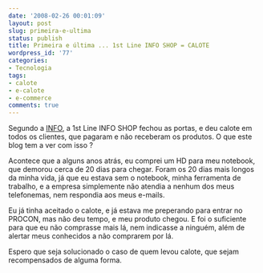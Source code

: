 ```yaml
---
date: '2008-02-26 00:01:09'
layout: post
slug: primeira-e-ultima
status: publish
title: Primeira e última ... 1st Line INFO SHOP = CALOTE
wordpress_id: '77'
categories:
- Tecnologia
tags:
- calote
- e-calote
- e-commerce
comments: true
---
```


Segundo a [INFO](http://info.abril.com.br/aberto/infonews/022008/25022008-25.shl),  a 1st Line INFO SHOP fechou as portas, e deu calote em todos os clientes, que pagaram e não receberam os produtos. O que este blog tem a ver com isso ?

Acontece que a alguns anos atrás, eu comprei um HD para meu notebook, que demorou cerca de 20 dias para chegar. Foram os 20 dias mais longos da minha vida, já que eu estava sem o notebook, minha ferramenta de trabalho, e a empresa simplemente não atendia a nenhum dos meus telefonemas, nem respondia aos meus e-mails.

Eu já tinha aceitado o calote, e já estava me preperando para entrar no PROCON, mas não deu tempo, e meu produto chegou. E foi o suficiente para que eu não comprasse mais lá, nem indicasse a ninguém, além de alertar meus conhecidos a não comprarem por lá.

Espero que seja solucionado o caso de quem levou calote, que sejam recompensados de alguma forma.
